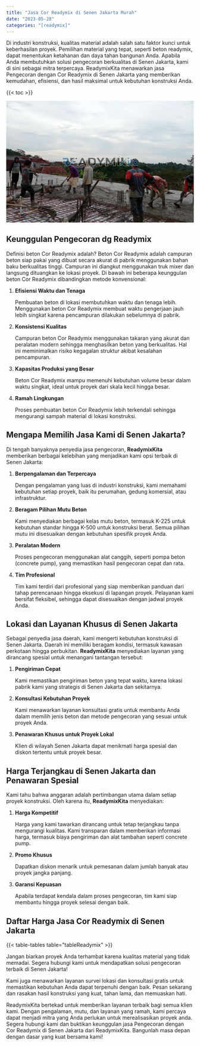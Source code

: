 ```yaml
---
title: "Jasa Cor Readymix di Senen Jakarta Murah"
date: "2023-05-28"
categories: "[readymix]"
---
```


Di industri konstruksi, kualitas material adalah salah satu faktor kunci untuk keberhasilan proyek. Pemilihan material yang tepat, seperti beton readymix, dapat menentukan ketahanan dan daya tahan bangunan Anda. Apabila Anda membutuhkan solusi pengecoran berkualitas di Senen Jakarta, kami di sini sebagai mitra terpercaya. ReadymixKita menawarkan jasa Pengecoran dengan Cor Readymix di Senen Jakarta yang memberikan kemudahan, efisiensi, dan hasil maksimal untuk kebutuhan konstruksi Anda.

{{< toc >}}

![Jasa Cor Readymix di Senen Jakarta Murah](/images/readymix/cor-readymix-06.jpg)

## Keunggulan Pengecoran dg Readymix

Definisi beton Cor Readymix adalah? Beton Cor Readymix adalah campuran beton siap pakai yang dibuat secara akurat di pabrik menggunakan bahan baku berkualitas tinggi. Campuran ini diangkut menggunakan truk mixer dan langsung dituangkan ke lokasi proyek. Di bawah ini beberapa keunggulan beton Cor Readymix dibandingkan metode konvensional:

1. **Efisiensi Waktu dan Tenaga**

   Pembuatan beton di lokasi membutuhkan waktu dan tenaga lebih. Menggunakan beton Cor Readymix membuat waktu pengerjaan jauh lebih singkat karena pencampuran dilakukan sebelumnya di pabrik.

2. **Konsistensi Kualitas**

   Campuran beton Cor Readymix menggunakan takaran yang akurat dan peralatan modern sehingga menghasilkan beton yang berkualitas. Hal ini meminimalkan risiko kegagalan struktur akibat kesalahan pencampuran.

3. **Kapasitas Produksi yang Besar**

   Beton Cor Readymix mampu memenuhi kebutuhan volume besar dalam waktu singkat, ideal untuk proyek dari skala kecil hingga besar.

4. **Ramah Lingkungan**

   Proses pembuatan beton Cor Readymix lebih terkendali sehingga mengurangi sampah material di lokasi konstruksi.

## Mengapa Memilih Jasa Kami di Senen Jakarta?

Di tengah banyaknya penyedia jasa pengecoran, **ReadymixKita** memberikan berbagai kelebihan yang menjadikan kami opsi terbaik di Senen Jakarta:

1. **Berpengalaman dan Terpercaya**

   Dengan pengalaman yang luas di industri konstruksi, kami memahami kebutuhan setiap proyek, baik itu perumahan, gedung komersial, atau infrastruktur.

2. **Beragam Pilihan Mutu Beton**

   Kami menyediakan berbagai kelas mutu beton, termasuk K-225 untuk kebutuhan standar hingga K-500 untuk konstruksi berat. Semua pilihan mutu ini disesuaikan dengan kebutuhan spesifik proyek Anda.

3. **Peralatan Modern**

   Proses pengecoran menggunakan alat canggih, seperti pompa beton (concrete pump), yang memastikan hasil pengecoran cepat dan rata.

4. **Tim Profesional**

   Tim kami terdiri dari profesional yang siap memberikan panduan dari tahap perencanaan hingga eksekusi di lapangan proyek. Pelayanan kami bersifat fleksibel, sehingga dapat disesuaikan dengan jadwal proyek Anda.

## Lokasi dan Layanan Khusus di Senen Jakarta

Sebagai penyedia jasa daerah, kami mengerti kebutuhan konstruksi di Senen Jakarta. Daerah ini memiliki beragam kondisi, termasuk kawasan perkotaan hingga perbukitan. **ReadymixKita** menyediakan layanan yang dirancang spesial untuk menangani tantangan tersebut:

1. **Pengiriman Cepat**

   Kami memastikan pengiriman beton yang tepat waktu, karena lokasi pabrik kami yang strategis di Senen Jakarta dan sekitarnya.

2. **Konsultasi Kebutuhan Proyek**

   Kami menawarkan layanan konsultasi gratis untuk membantu Anda dalam memilih jenis beton dan metode pengecoran yang sesuai untuk proyek Anda.

3. **Penawaran Khusus untuk Proyek Lokal**

   Klien di wilayah Senen Jakarta dapat menikmati harga spesial dan diskon tertentu untuk proyek besar.

## Harga Terjangkau di Senen Jakarta dan Penawaran Spesial

Kami tahu bahwa anggaran adalah pertimbangan utama dalam setiap proyek konstruksi. Oleh karena itu, **ReadymixKita** menyediakan:

1. **Harga Kompetitif**

   Harga yang kami tawarkan dirancang untuk tetap terjangkau tanpa mengurangi kualitas. Kami transparan dalam memberikan informasi harga, termasuk biaya pengiriman dan alat tambahan seperti concrete pump.

2. **Promo Khusus**

   Dapatkan diskon menarik untuk pemesanan dalam jumlah banyak atau proyek jangka panjang.

3. **Garansi Kepuasan**

   Apabila terdapat kendala dalam proses pengecoran, tim kami siap membantu hingga proyek selesai dengan baik.

## Daftar Harga Jasa Cor Readymix di Senen Jakarta

{{< table-tables table="tableReadymix" >}}

Jangan biarkan proyek Anda terhambat karena kualitas material yang tidak memadai. Segera hubungi kami untuk mendapatkan solusi pengecoran terbaik di Senen Jakarta!

Kami juga menawarkan layanan survei lokasi dan konsultasi gratis untuk memastikan kebutuhan Anda dapat terpenuhi dengan baik. Pesan sekarang dan rasakan hasil konstruksi yang kuat, tahan lama, dan memuaskan hati.

ReadymixKita bertekad untuk memberikan layanan terbaik bagi semua klien kami. Dengan pengalaman, mutu, dan layanan yang ramah, kami percaya dapat menjadi mitra yang Anda perlukan untuk merealisasikan proyek anda. Segera hubungi kami dan buktikan keunggulan jasa Pengecoran dengan Cor Readymix di Senen Jakarta dari ReadymixKita. Bangunlah masa depan dengan dasar yang kuat bersama kami!